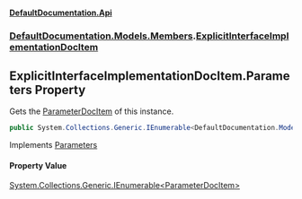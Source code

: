 #### [DefaultDocumentation\.Api](../../../../index.md 'index')
### [DefaultDocumentation\.Models\.Members](../../../../index.md#DefaultDocumentation.Models.Members 'DefaultDocumentation\.Models\.Members').[ExplicitInterfaceImplementationDocItem](index.md 'DefaultDocumentation\.Models\.Members\.ExplicitInterfaceImplementationDocItem')

## ExplicitInterfaceImplementationDocItem\.Parameters Property

Gets the [ParameterDocItem](../../Parameters/ParameterDocItem/index.md 'DefaultDocumentation\.Models\.Parameters\.ParameterDocItem') of this instance\.

```csharp
public System.Collections.Generic.IEnumerable<DefaultDocumentation.Models.Parameters.ParameterDocItem> Parameters { get; }
```

Implements [Parameters](../../IParameterizedDocItem/Parameters.md 'DefaultDocumentation\.Models\.IParameterizedDocItem\.Parameters')

#### Property Value
[System\.Collections\.Generic\.IEnumerable&lt;](https://learn.microsoft.com/en-us/dotnet/api/system.collections.generic.ienumerable-1 'System\.Collections\.Generic\.IEnumerable\`1')[ParameterDocItem](../../Parameters/ParameterDocItem/index.md 'DefaultDocumentation\.Models\.Parameters\.ParameterDocItem')[&gt;](https://learn.microsoft.com/en-us/dotnet/api/system.collections.generic.ienumerable-1 'System\.Collections\.Generic\.IEnumerable\`1')